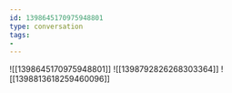 ```yaml
---
id: 1398645170975948801
type: conversation
tags:
- 
---
```

![[1398645170975948801]]
![[1398792826268303364]]
![[1398813618259460096]]

